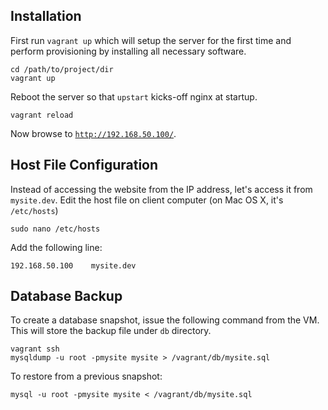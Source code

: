 ## Installation

First run `vagrant up` which will setup the server for the first time and perform provisioning by installing all necessary software.

	cd /path/to/project/dir
	vagrant up

Reboot the server so that `upstart` kicks-off nginx at startup.

	vagrant reload

Now browse to [`http://192.168.50.100/`](http://192.168.50.100/).


## Host File Configuration

Instead of accessing the website from the IP address, let's access it from `mysite.dev`. Edit the host file on client computer (on Mac OS X, it's `/etc/hosts`)

	sudo nano /etc/hosts

Add the following line:

	192.168.50.100    mysite.dev


## Database Backup

To create a database snapshot, issue the following command from the VM. This will store the backup file under `db` directory.

	vagrant ssh
	mysqldump -u root -pmysite mysite > /vagrant/db/mysite.sql

To restore from a previous snapshot:

	mysql -u root -pmysite mysite < /vagrant/db/mysite.sql
